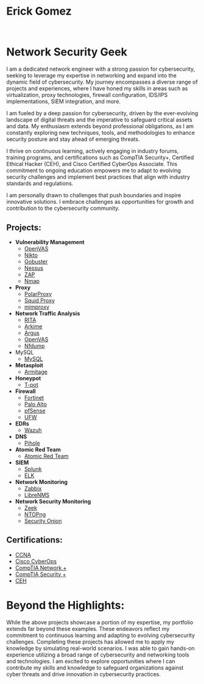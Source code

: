 <h1>Erick Gomez
<h1><br/><a></a>Network Security Geek</a></h1>

I am a dedicated network engineer with a strong passion for cybersecurity, seeking to leverage my expertise in networking and expand into the dynamic field of cybersecurity. My journey encompasses a diverse range of projects and experiences, where I have honed my skills in areas such as virtualization, proxy technologies, firewall configuration, IDS/IPS implementations, SIEM integration, and more.

I am fueled by a deep passion for cybersecurity, driven by the ever-evolving landscape of digital threats and the imperative to safeguard critical assets and data. My enthusiasm extends beyond professional obligations, as I am constantly exploring new techniques, tools, and methodologies to enhance security posture and stay ahead of emerging threats.

I thrive on continuous learning, actively engaging in industry forums, training programs, and certifications such as CompTIA Security+, Certified Ethical Hacker (CEH), and Cisco Certified CyberOps Associate. This commitment to ongoing education empowers me to adapt to evolving security challenges and implement best practices that align with industry standards and regulations.

I am personally drawn to challenges that push boundaries and inspire innovative solutions. I embrace challenges as opportunities for growth and contribution to the cybersecurity community.
<h2>Projects:</h2>

- <b>Vulnerability Management</b>
  - [OpenVAS]()
  - [Nikto]()
  - [Gobuster]()
  - [Nessus]()
  - [ZAP]()
  - [Nmap]()
- <b>Proxy</b>
  - [PolarProxy]()
  - [Squid Proxy]()
  - [mimproxy]()
- <b>Network Traffic Analysis</b>
  - [RITA]()
  - [Arkime]()
  - [Argus]()
  - [OpenVAS]()
  - [Nfdump]()
- MySQL</b>
  - [MySQL]()
- <b>Metasploit</b>
  - [Armitage]()
- <b>Honeypot</b>
  - [T-pot]()
- <b>Firewall</b>
  - [Fortinet]()
  - [Palo Alto]()
  - [pfSense]()
  - [UFW]()
- <b>EDRs</b>
  - [Wazuh]()
- <b>DNS</b>
  - [Pihole]()
- <b>Atomic Red Team</b>
  - [Atomic Red Team]()
- <b>SIEM</b>
  - [Splunk]()
  - [ELK]()
- <b>Network Monitoring</b>
  - [Zabbix]()
  - [LibreNMS]()
- <b>Network Security Monitoring</b>
  - [Zeek]()
  - [NTOPng]()
  - [Security Onion]()

<h2>Certifications:</h2>

- [CCNA](https://www.youtube.com/watch?v=a83ASGn_V_s)
- [Cisco CyberOps](https://www.youtube.com/watch?v=uHy3oM7NnoU)
- [CompTIA Network +](https://www.youtube.com/watch?v=N-L9hklSlNk)
- [CompTIA Security +](https://www.youtube.com/watch?v=OfvdQeh79s0)
- [CEH](https://www.youtube.com/watch?v=E2MwRWxDBkA)

<h1>Beyond the Highlights:</h1>

While the above projects showcase a portion of my expertise, my portfolio extends far beyond these examples. These endeavors reflect my commitment to continuous learning and adapting to evolving cybersecurity challenges. Completing these projects has allowed me to apply my knowledge by simulating real-world scenarios. I was able to gain hands-on experience utilizing a broad range of cybersecurity and networking tools and technologies.
I am excited to explore opportunities where I can contribute my skills and knowledge to safeguard organizations against cyber threats and drive innovation in cybersecurity practices.

[linkedin]: nnnnnnnnnnnnnn

